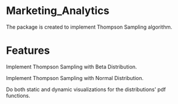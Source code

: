 # Marketing_Analytics
The package is created to implement Thompson Sampling algorithm.

# Features
Implement Thompson Sampling with Beta Distribution.

Implement Thompson Sampling with Normal Distribution.

Do both static and dynamic visualizations for the distributions' pdf functions.
